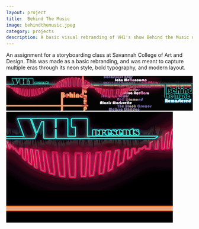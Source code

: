 ```yaml
---
layout: project
title:  Behind The Music
image: behindthemusic.jpeg
category: projects
description: A basic visual rebranding of VH1's show Behind the Music done while studying at SCAD.
---
```

An assignment for a storyboarding class at Savannah College of Art and Design.  This was made as a basic rebranding, and was meant to capture multiple eras through its neon style, bold typography, and modern layout. 

![btm_image01](/img/behindthemusic_image02.png "Behind The Music Image 02")
![btm_image02](/img/behindthemusic_image01.gif "Behind The Music GIF 01")